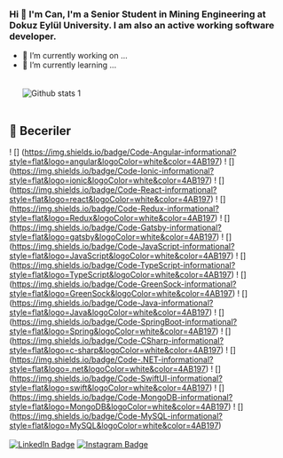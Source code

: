 ### Hi 👋  I'm Can, I'm a Senior Student in Mining Engineering at Dokuz Eylül University. I am also an active working software developer.

<!--
**canyksl/canyksl** is a ✨ _special_ ✨ repository because its `README.md` (this file) appears on your GitHub profile.

Here are some ideas to get you started:

- 🔭 I’m currently working on ...
- 🌱 I’m currently learning ...
- 👯 I’m looking to collaborate on ...
- 🤔 I’m looking for help with ...
- 💬 Ask me about ...
- 📫 How to reach me: ...
- 😄 Pronouns: ...
- ⚡ Fun fact: ...
-->

- 🔭 I’m currently working on ...
- 🌱 I’m currently learning ...<br/><br/><br/>
![Github stats 1](https://github-readme-stats.vercel.app/api?username=canyksl&show_icons=true&theme=gradient)<br/><br/>

## 💼 Beceriler

! [] (https://img.shields.io/badge/Code-Angular-informational?style=flat&logo=angular&logoColor=white&color=4AB197)
! [] (https://img.shields.io/badge/Code-Ionic-informational?style=flat&logo=ionic&logoColor=white&color=4AB197)
! [] (https://img.shields.io/badge/Code-React-informational?style=flat&logo=react&logoColor=white&color=4AB197)
! [] (https://img.shields.io/badge/Code-Redux-informational?style=flat&logo=Redux&logoColor=white&color=4AB197)
! [] (https://img.shields.io/badge/Code-Gatsby-informational?style=flat&logo=gatsby&logoColor=white&color=4AB197)
! [] (https://img.shields.io/badge/Code-JavaScript-informational?style=flat&logo=JavaScript&logoColor=white&color=4AB197)
! [] (https://img.shields.io/badge/Code-TypeScript-informational?style=flat&logo=TypeScript&logoColor=white&color=4AB197)
! [] (https://img.shields.io/badge/Code-GreenSock-informational?style=flat&logo=GreenSock&logoColor=white&color=4AB197)
! [] (https://img.shields.io/badge/Code-Java-informational?style=flat&logo=Java&logoColor=white&color=4AB197)
! [] (https://img.shields.io/badge/Code-SpringBoot-informational?style=flat&logo=Spring&logoColor=white&color=4AB197)
! [] (https://img.shields.io/badge/Code-CSharp-informational?style=flat&logo=c-sharp&logoColor=white&color=4AB197)
! [] (https://img.shields.io/badge/Code-.NET-informational?style=flat&logo=.net&logoColor=white&color=4AB197)
! [] (https://img.shields.io/badge/Code-SwiftUI-informational?style=flat&logo=swift&logoColor=white&color=4AB197)
! [] (https://img.shields.io/badge/Code-MongoDB-informational?style=flat&logo=MongoDB&logoColor=white&color=4AB197)
! [] (https://img.shields.io/badge/Code-MySQL-informational?style=flat&logo=MySQL&logoColor=white&color=4AB197)
<br/><br/>
[![LinkedIn Badge](https://img.shields.io/badge/LinkedIn-Profile-informational?style=flat&logo=linkedin&logoColor=white&color=0D76A8)](https://www.linkedin.com/in/canyksl/)
[![Instagram Badge](https://img.shields.io/badge/-Instagram-C13584?style=flat-quare&labelColor=C13584&logo=instagram&logoColor=white&link=link)](https://www.instagram.com/cannnyuksel)


